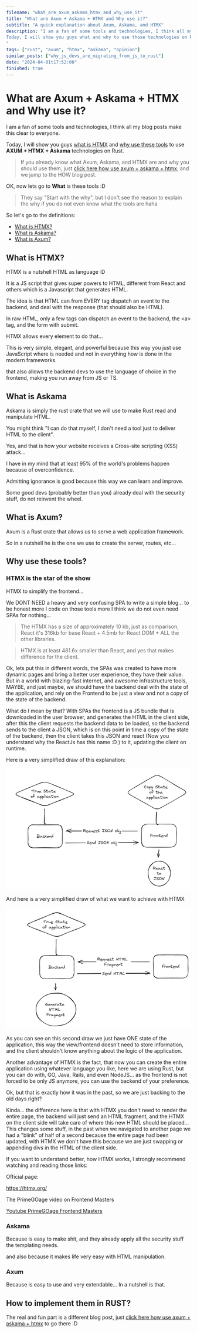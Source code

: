 ```yaml
---
filename: "what_are_axum_askama_htmx_and_why_use_it"
title: "What are Axum + Askama + HTMX and Why use it?"
subtitle: "A quick explanation about Axum, Askama, and HTMX"
description: "I am a fan of some tools and technologies, I think all my blog posts make this clear to everyone.
Today, I will show you guys what and why to use those technologies on Rust.
"
tags: ["rust", "axum", "htmx", "askama", "opinion"]
similar_posts: ["why_js_devs_are_migrating_from_js_to_rust"]
date: "2024-04-01t17:52:00"
finished: true
---
```


# What are Axum + Askama + HTMX and Why use it?

I am a fan of some tools and technologies, I think all my blog posts make this clear to everyone.

Today, I will show you guys [what is HTMX](#what-is-htmx) and [why use these tools](#why-use-these-tools) to use **AXUM + HTMX + Askama** technologies on Rust.

> If you already know what Axum, Askama, and HTMX are and why you should use them, just [click here how use axum + askama + htmx](/blog/how_use_axum_askama_htmx), and we jump to the HOW blog post.

OK, now lets go to **What** is these tools :D 

> They say "Start with the why", but I don't see the reason to explain the why if you do not even know what the tools are haha

So let's go to the definitions:
- [What is HTMX?](#what-is-htmx)
- [What is Askama?](#what-is-askama)
- [What is Axum?](#what-is-axum)

## <a name="what-is-htmx"></a> What is HTMX?
HTMX is a nutshell HTML as language :D

It is a JS script that gives super powers to HTML, different from React and others which is a Javascript that generates HTML.

The idea is that HTML can from EVERY tag dispatch an event to the backend, and deal with the response (that should also be HTML).

In raw HTML, only a few tags can dispatch an event to the backend, the \<a\> tag, and the form with submit.

HTMX allows every element to do that...

This is very simple, elegant, and powerful because this way you just use JavaScript where is needed and not in everything how is done in the modern frameworks.

that also allows the backend devs to use the language of choice in the frontend, making you run away from JS or TS.

## <a name="what-is-askama"></a> What is Askama
Askama is simply the rust crate that we will use to make Rust read and manipulate HTML.

You might think "I can do that myself, I don't need a tool just to deliver HTML to the client".

Yes, and that is how your website receives a Cross-site scripting (XSS) attack...

I have in my mind that at least 95% of the world's problems happen because of overconfidence.

Admitting ignorance is good because this way we can learn and improve.

Some good devs (probably better than you) already deal with the security stuff, do not reinvent the wheel.

## <a name="what-is-axum"></a> What is Axum?
Axum is a Rust crate that allows us to serve a web application framework.

So in a nutshell he is the one we use to create the server, routes, etc...

## <a name="why-use-these-tools"></a> Why use these tools?

### HTMX is the star of the show

HTMX to simplify the frontend...

We DONT NEED a heavy and very confusing SPA to write a simple blog... to be honest more I code on those tools more I think we do not even need SPAs for nothing...

> The HTMX has a size of approximately 10 kb, just as comparison, React it's 316kb for base React + 4.5mb for React DOM + ALL the other libraries.

> HTMX is at least 481.6x smaller than React, and yes that makes difference for the client.


Ok, lets put this in different words, the SPAs was created to have more dynamic pages and bring a better user experience, they have their value. But in a world with blazing-fast internet, and awesome infrastructure tools, MAYBE, and just maybe, we should have the backend deal with the state of the application, and rely on the Frontend to be just a view and not a copy of the state of the backend.

What do I mean by that? With SPAs the frontend is a JS bundle that is downloaded in the user browser, and generates the HTML in the client side, after this the client requests the backend data to be loaded, so the backend sends to the client a JSON, which is on this point in time a copy of the state of the backend, then the client takes this JSON and react (Now you understand why the ReactJs has this name :D ) to it, updating the client on runtime. 

Here is a very simplified draw of this explanation: 

![spa exemple](/assets/spa_draw_exemple.png)

And here is a very simplified draw of what we want to achieve with HTMX

![htmx exemple](/assets/htmx_exemple.png)

As you can see on this second draw we just have ONE state of the application, this way the view/frontend doesn't need to store information, and the client shouldn't know anything about the logic of the application.

Another advantage of HTMX is the fact, that now you can create the entire application using whatever language you like, here we are using Rust, but you can do with, GO, Java, Rails, and even NodeJS... as the frontend is not forced to be only JS anymore, you can use the backend of your preference.

Ok, but that is exactly how it was in the past, so we are just backing to the old days right?

Kinda... the difference here is that with HTMX you don't need to render the entire page, the backend will just send an HTML fragment, and the HTMX on the client side will take care of where this new HTML should be placed... This changes some stuff, in the past when we navigated to another page we had a "blink" of half of a second because the entire page had been updated, with HTMX we don't have this because we are just swapping or appending divs in the HTML of the client side.

If you want to understand better, how HTMX works, I strongly recommend watching and reading those links:

Official page:

<a href="https://htmx.org/" target="_blank">https://htmx.org/</a>

The PrimeGOage video on Frontend Masters


<a href="https://www.youtube.com/watch?v=SZ0nR3QHebM" target="_blank">
Youtube PrimeGOage Frontend Masters
</a>

### Askama
Because is easy to make shit, and they already apply all the security stuff the templating needs.

and also because it makes life very easy with HTML manipulation.

### Axum
Because is easy to use and very extendable... In a nutshell is that.

## How to implement them in RUST?

The real and fun part is a different blog post, just [click here how use axum + askama + htmx](/blog/how_use_axum_askama_htmx) to go there :D




